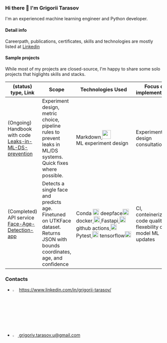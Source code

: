 ### Hi there 👋 I'm Grigorii Tarasov

I'm an experienced machine learning engineer and Python developer.

#### Detail info

Careerpath, publications, certificates, skills and technologies are mostly listed at [Linkedin](https://www.linkedin.com/in/grigorii-tarasov)

#### Sample projects

While most of my projects are closed-source, I'm happy to share some solo projects that higlights skills and stacks.
<!---
| Project | Description | Technologies Used  | Focus |
| ----------- | ------------- | ------------ | ------------- |
| [Leaks-in-ML-DS-prevention](https://github.com/GrigoriiTarasov/Leaks-in-ML-DS-prevention) | Ongoing handbook of ML/DS system leaks prevention and quick fixes  | Markdown<a href="https://en.wikipedia.org/wiki/Markdown" target="_blank" rel="noreferrer"> <img src="https://upload.wikimedia.org/wikipedia/commons/thumb/4/48/Markdown-mark.svg/96px-Markdown-mark.svg.png" width="28"/> </a> </br> ML experiment design | Lekage prevention, consultations |
| [Face-Age-Detection-app](https://github.com/GrigoriiTarasov/Face-Age-Detection-app) | Dockerized CLI app detects a single face and predicts age finetuned on UTKFace dataset, returning JSON with bounds, age, and scores |<nobr>Conda<a href="https://docs.anaconda.com/" target="_blank" rel="noreferrer"><img src="https://docs.anaconda.com/_static/Anaconda_Icon.png" width="20" /></a> deepface<a href="https://github.com/serengil/deepface" target="_blank" rel="noreferrer"><img src="https://raw.githubusercontent.com/serengil/deepface/master/icon/deepface-icon-labeled.png" width="20"/></a></nobr></br><nobr>docker<a href="https://www.docker.com/" target="_blank" rel="noreferrer"> <img src="https://www.docker.com/wp-content/uploads/2024/01/icon-docker-square.svg" width="20"/> </a></nobr>Fastapi<a href="https://fastapi.tiangolo.com/" target="_blank" rel="noreferrer"> <img src="https://cdn.worldvectorlogo.com/logos/fastapi.svg" width="20"/> </a></nobr> github actions<a href="https://github.com/actions" target="_blank" rel="noreferrer"> <img src="https://avatars.githubusercontent.com/u/44036562?s=200&v=4" width="20" /></br> <nobr></a> Pytest<a href="https://docs.pytest.org/en/8.2.x/" target="_blank" rel="noreferrer"> <img src="https://docs.pytest.org/en/8.2.x/_static/favicon.png" width="20" /> </a> tensorflow<a href="https://www.tensorflow.org" target="_blank" rel="noreferrer"><img src="https://www.vectorlogo.zone/logos/tensorflow/tensorflow-icon.svg" width="20"/></a></nobr>| Conteinerization of app, flexebility of ML updates |
-->

<table>
  <thead>
    <tr>
      <th>(status) type, Link</th>
      <th>Scope</th>
      <th>Technologies Used</th>
      <th>Focus of implementation</th>
    </tr>
  </thead>
  <tbody>
    <tr>
      <td>(Ongoing) Handbook with code </br>
  <a href="https://github.com/GrigoriiTarasov/Leaks-in-ML-DS-prevention" target="_blank" rel="noreferrer">
            Leaks-in-ML-DS-prevention</a></td>
      <td>Experiment design, metric choice,</br> pipeline rules to prevent leaks in ML/DS systems. </br> Quick fixes where possible.</td>
      <td>Markdown<a href="https://en.wikipedia.org/wiki/Markdown" target="_blank" rel="noreferrer"> <img src="https://upload.wikimedia.org/wikipedia/commons/thumb/4/48/Markdown-mark.svg/96px-Markdown-mark.svg.png" width="28"/> </a> </br> ML experiment design</td>
      <td>Experiment design </br> consultations </td>
    </tr>
    <tr>
      <td>(Completed) API service</br>
        <a href="https://github.com/GrigoriiTarasov/Face-Age-Detection-app" target="_blank" rel="noreferrer">
              Face-Age-Detection-app</a></td>
      <td>Detects a single face and predicts age. </br> Finetuned on UTKFace dataset. </br> Returns JSON with bounds coordinates, </br> age, and confidence</td>
      <td>
        <nobr>Conda <a href="https://docs.anaconda.com/" target="_blank" rel="noreferrer"><img src="https://docs.anaconda.com/_static/Anaconda_Icon.png" width="20" /></a> deepface<a href="https://github.com/serengil/deepface" target="_blank" rel="noreferrer"><img src="https://raw.githubusercontent.com/serengil/deepface/master/icon/deepface-icon-labeled.png" width="20"/></a></nobr></br>
        <nobr>docker<a href="https://www.docker.com/" target="_blank" rel="noreferrer"> <img src="https://www.docker.com/wp-content/uploads/2024/01/icon-docker-square.svg" width="20"/> </a>Fastapi<a href="https://fastapi.tiangolo.com/" target="_blank" rel="noreferrer"> <img src="https://cdn.worldvectorlogo.com/logos/fastapi.svg" width="20"/> </a></nobr></br> 
        github actions<a href="https://github.com/actions" target="_blank" rel="noreferrer"> <img src="https://avatars.githubusercontent.com/u/44036562?s=200&v=4" width="20" /></a></br> 
        <nobr> Pytest<a href="https://docs.pytest.org/en/8.2.x/" target="_blank" rel="noreferrer"> <img src="https://docs.pytest.org/en/8.2.x/_static/favicon.png" width="20" /></a> tensorflow<a href="https://www.tensorflow.org" target="_blank" rel="noreferrer"><img src="https://www.vectorlogo.zone/logos/tensorflow/tensorflow-icon.svg" width="20"/></a></nobr>
      </td>
      <td>CI, conteinerization</br>code quality</br> flexebility of model ML updates</td>
    </tr>
  </tbody>
</table>




### Contacts

- [<img src="https://img.icons8.com/color/48/000000/linkedin.png" width="3.5%"/>](https://www.linkedin.com/in/grigorii-tarasov/) https://www.linkedin.com/in/grigorii-tarasov/
- <a href="mailto:grigoriy.tarasov.u@gmail.com"> <img src="https://img.icons8.com/fluent/48/000000/gmail.png" width="3.5%"/> grigoriy.tarasov.u@gmail.com

